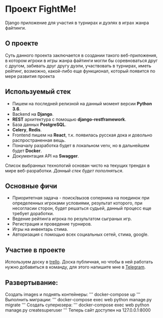 # Проект FightMe!

Django приложение для участия в турнирах и дуэлях в играх жанра файтинги. 

## О проекте

Суть данного проекта заключается в создании такого веб-приложения,
 в котором игроки в игры жанра файтинги могли бы соревноваться друг
 с другом, забивать друг другу дуэли, участвовать в турнирах, иметь 
 рейтинг, возможно, какой-либо еще функционал, который появится по мере
 развития проекта
 
## Используемый стек
+ Пишем на последней релизной на данный момент версии **Python 3.6**.
+ Backend на **Django**.
+ **REST** архитектура с помощью **django-restframework**.
+ База данных **PostgreSQL**.
+ **Celery**, **Redis**.
+ Frontend пишем на **React**, т.к. появилась русская дока и довольно распространенная вещь.
+ Поначалу разработка будет в локальном venv, но в дальнейшем будет 
**Docker**.
+ Документация API на **Swagger**.


Список выбранных технологий основан чисто на текущих трендах в мире веб-разработки. 
*Данный стек будет пополняться*.

## Основные фичи
+ Приоритетная задача - поиск/вызов соперника на поединок при определенных игроками условиями,
 результат которого, при несогласии сторон, будет решаться судьей, данный процесс еще требует доработки.
+ Ведение рейтинга игрока по результатом сыграных игр.
+ Регистрация и проведение турниров.
+ Игры на инвентарь стима.
+ Авторизация с помощью всех социальных сетей, стима, google.

## Участие в проекте
Используем доску в [trello](https://trello.com/b/mf1f92L4). Доска публичная, 
но чтобы в ней работать нужно добавиться в команду, для этого напишите
мне в [Telegram](https://t.me/murakami2).


## Развертывание:
Создать images и поднять контейнеры:
'''
docker-compose up
'''
Выполнить миграции:
'''
docker-compose exec web python manage.py migrate
'''
Создать суперюзера:
'''
docker-compose exec web python manage.py createsuperuser
'''
Теперь сайт доступен на 127.0.0.1:8000